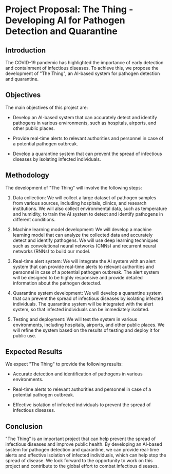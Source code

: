 # Project Proposal: The Thing - Developing AI for Pathogen Detection and Quarantine

## Introduction

The COVID-19 pandemic has highlighted the importance of early detection and containment of infectious diseases. To achieve this, we propose the development of "The Thing", an AI-based system for pathogen detection and quarantine.

## Objectives

The main objectives of this project are:

- Develop an AI-based system that can accurately detect and identify pathogens in various environments, such as hospitals, airports, and other public places.

- Provide real-time alerts to relevant authorities and personnel in case of a potential pathogen outbreak.

- Develop a quarantine system that can prevent the spread of infectious diseases by isolating infected individuals.

## Methodology

The development of "The Thing" will involve the following steps:

1. Data collection: We will collect a large dataset of pathogen samples from various sources, including hospitals, clinics, and research institutions. We will also collect environmental data, such as temperature and humidity, to train the AI system to detect and identify pathogens in different conditions.

2. Machine learning model development: We will develop a machine learning model that can analyze the collected data and accurately detect and identify pathogens. We will use deep learning techniques such as convolutional neural networks (CNNs) and recurrent neural networks (RNNs) to build our model.

3. Real-time alert system: We will integrate the AI system with an alert system that can provide real-time alerts to relevant authorities and personnel in case of a potential pathogen outbreak. The alert system will be designed to be highly responsive and provide detailed information about the pathogen detected.

4. Quarantine system development: We will develop a quarantine system that can prevent the spread of infectious diseases by isolating infected individuals. The quarantine system will be integrated with the alert system, so that infected individuals can be immediately isolated.

5. Testing and deployment: We will test the system in various environments, including hospitals, airports, and other public places. We will refine the system based on the results of testing and deploy it for public use.

## Expected Results

We expect "The Thing" to provide the following results:

- Accurate detection and identification of pathogens in various environments.

- Real-time alerts to relevant authorities and personnel in case of a potential pathogen outbreak.

- Effective isolation of infected individuals to prevent the spread of infectious diseases.

## Conclusion

"The Thing" is an important project that can help prevent the spread of infectious diseases and improve public health. By developing an AI-based system for pathogen detection and quarantine, we can provide real-time alerts and effective isolation of infected individuals, which can help stop the spread of disease. We look forward to the opportunity to work on this project and contribute to the global effort to combat infectious diseases.
